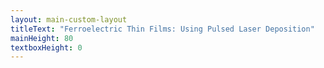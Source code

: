 ```yaml
---
layout: main-custom-layout
titleText: "Ferroelectric Thin Films: Using Pulsed Laser Deposition"
mainHeight: 80
textboxHeight: 0
---
```


<CrossfadeImages :images="[
  '/pld-schematic/PLD-Schematic-All-m2.svg',
  '/pld-schematic/PLD-Schematic-All-m1.svg',
  '/pld-schematic/PLD-Schematic-All.svg',
  '/pld-schematic/PLD-image.png'
]" />

